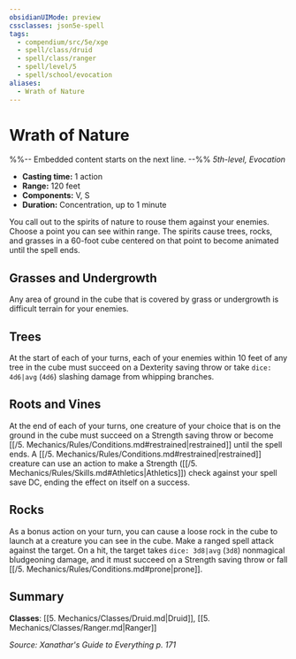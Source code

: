 ```yaml
---
obsidianUIMode: preview
cssclasses: json5e-spell
tags:
  - compendium/src/5e/xge
  - spell/class/druid
  - spell/class/ranger
  - spell/level/5
  - spell/school/evocation
aliases:
  - Wrath of Nature
---
```

# Wrath of Nature
%%-- Embedded content starts on the next line. --%%
*5th-level, Evocation*  

- **Casting time:** 1 action
- **Range:** 120 feet
- **Components:** V, S
- **Duration:** Concentration, up to 1 minute

You call out to the spirits of nature to rouse them against your enemies. Choose a point you can see within range. The spirits cause trees, rocks, and grasses in a 60-foot cube centered on that point to become animated until the spell ends.

## Grasses and Undergrowth

Any area of ground in the cube that is covered by grass or undergrowth is difficult terrain for your enemies.

## Trees

At the start of each of your turns, each of your enemies within 10 feet of any tree in the cube must succeed on a Dexterity saving throw or take `dice: 4d6|avg` (`4d6`) slashing damage from whipping branches.

## Roots and Vines

At the end of each of your turns, one creature of your choice that is on the ground in the cube must succeed on a Strength saving throw or become [[/5. Mechanics/Rules/Conditions.md#restrained\|restrained]] until the spell ends. A [[/5. Mechanics/Rules/Conditions.md#restrained\|restrained]] creature can use an action to make a Strength ([[/5. Mechanics/Rules/Skills.md#Athletics\|Athletics]]) check against your spell save DC, ending the effect on itself on a success.

## Rocks

As a bonus action on your turn, you can cause a loose rock in the cube to launch at a creature you can see in the cube. Make a ranged spell attack against the target. On a hit, the target takes `dice: 3d8|avg` (`3d8`) nonmagical bludgeoning damage, and it must succeed on a Strength saving throw or fall [[/5. Mechanics/Rules/Conditions.md#prone\|prone]].

## Summary

**Classes**: [[5. Mechanics/Classes/Druid.md\|Druid]], [[5. Mechanics/Classes/Ranger.md\|Ranger]]

*Source: Xanathar's Guide to Everything p. 171*
